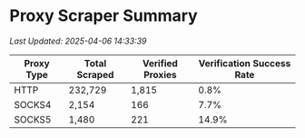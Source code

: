 # Proxy Scraper Summary

_Last Updated: 2025-04-06 14:33:39_

| Proxy Type | Total Scraped | Verified Proxies | Verification Success Rate |
|------------|--------------|------------------|--------------------------|
| HTTP | 232,729 | 1,815 | 0.8% |
| SOCKS4 | 2,154 | 166 | 7.7% |
| SOCKS5 | 1,480 | 221 | 14.9% |
